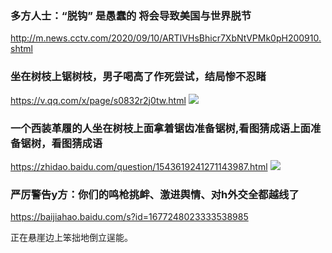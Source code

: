 ### 多方人士：“脱钩” 是愚蠢的 将会导致美国与世界脱节
http://m.news.cctv.com/2020/09/10/ARTIVHsBhicr7XbNtVPMk0pH200910.shtml

### 坐在树枝上锯树枝，男子喝高了作死尝试，结局惨不忍睹
https://v.qq.com/x/page/s0832r2j0tw.html
![](https://puui.qpic.cn/qqvideo_ori/0/s0832r2j0tw_496_280/)

### 一个西装革履的人坐在树枝上面拿着锯齿准备锯树,看图猜成语上面准备锯树，看图猜成语
https://zhidao.baidu.com/question/1543619241271143987.html
![](https://iknow-pic.cdn.bcebos.com/b3119313b07eca80ec96dae5992397dda1448325)

### 严厉警告y方：你们的鸣枪挑衅、激进舆情、对h外交全都越线了
https://baijiahao.baidu.com/s?id=1677248023333538985

正在悬崖边上笨拙地倒立逞能。
